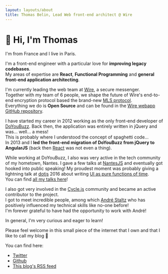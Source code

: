 ```yaml
---
layout: layouts/about
title: Thomas Belin, Lead Web front-end architect @ Wire
---
```


# 👋 Hi, I'm Thomas

I'm from France and I live in Paris.

I'm a front-end engineer with a particular love for **improving legacy codebases**.  
My areas of expertise are **React**, **Functional Programming** and **general front-end application architecting**.

I'm currently leading the web team at [Wire](https://wire.com/en/), a secure messenger.  
Together with my team of 6 people, we shape the future of Wire's end-to-end encryption protocol based the brand-new [MLS protocol](https://messaginglayersecurity.rocks/).  
Everything we do is **Open Source** and can be found in the [Wire webapp GitHub repository](github.com/wireapp/wire-webapp/).

I have started my career in 2012 working as the only front-end developer of [DoYouBuzz](https://doyoubuzz.com/).
Back then, the application was entirely written in jQuery and was... well... a mess!  
This is probably where I understood the concept of spaghetti code...  
In 2013 and I **led the front-end migration of DoYouBuzz from jQuery to AngularJS** (back then [React](https://reactjs.org/) was not even a thing).  

While working at DoYouBuzz, I also was very active in the tech community of my hometown, Nantes. I gave a few talks at [NantesJS](https://nantesjs.org/) and eventually got hooked into public speaking!
My proudest moment was probably giving a lightning talk at [dotjs](https://www.dotjs.io/) 2016 about writing [UI as pure functions of time](https://www.dotconferences.com/2016/12/thomas-belin-user-interfaces-as-pure-functions-of-time).  
You can find [all my talks here](/talks/)!  

I also got very involved in the [Cycle.js](https://cycle.js.org/) community and became an active contributor to the project.  
I got to meet incredible people, among which [André Staltz](https://staltz.com/) who has positively influenced my technical skills like no-one before!  
I'm forever grateful to have had the opportunity to work with André!

In general, I'm very curious and eager to learn!

Please feel welcome in this small piece of the internet that I own and that I like to call my blog 🤗

You can find here:

- [Twitter](https://twitter.com/atomrc)
- [Github](https://github.com/atomrc/)
- [This blog's RSS feed](https://blog.atomrc.dev/feed.xml)

